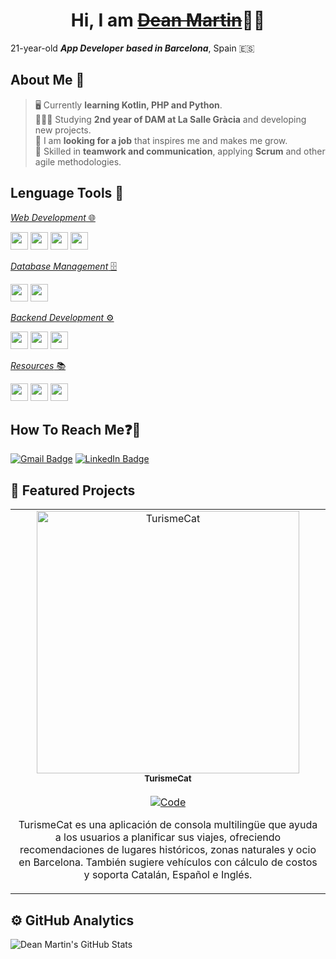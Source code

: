 <h1 align="center">Hi, I am <a href="https://github.com/iamdeanmartin?tab=repositories"><s>Dean Martin</s></a>👋🏻</h1>

21-year-old ***App Developer*** ***based in Barcelona***, Spain 🇪🇸

<h2>About Me 🤔</h2>

> 🖥️ Currently **learning Kotlin, PHP and Python**.  
> 👨🏻‍💻 Studying **2nd year of DAM at La Salle Gràcia** and developing new projects.<br>
> 💼 I am **looking for a job** that inspires me and makes me grow.  
> 🤝 Skilled in **teamwork and communication**, applying **Scrum** and other agile methodologies.  

<h2>Lenguage Tools 🔧</h2>

<u>*Web Development* 🌐</u>

<p>
  <img src="https://img.shields.io/badge/-HTML5-E34F26?style=flat&logo=html5&logoColor=white" height="28">
  <img src="https://img.shields.io/badge/-CSS3-1572B6?style=flat&logo=css3&logoColor=white" height="28">
  <img src="https://img.shields.io/badge/-JavaScript-323330?style=flat&logo=javascript&logoColor=F7DF1E" height="28">
  <img src="https://img.shields.io/badge/-PHP-777BB4?style=flat&logo=php&logoColor=white" height="28">
</p>

<u>*Database Management* 🗄️</u>  

<p>
  <img src="https://img.shields.io/badge/-MongoDB-47A248?style=flat&logo=mongodb&logoColor=white" height="28">
  <img src="https://img.shields.io/badge/-MySQL-4479A1?style=flat&logo=mysql&logoColor=white" height="28">
</p>

<u>*Backend Development* ⚙️</u>  

<p>
  <img src="https://img.shields.io/badge/-Python-3776AB?style=flat&logo=python&logoColor=white" height="28">
  <img src="https://img.shields.io/badge/-Java-007396?style=flat&logo=java&logoColor=white" height="28">
  <img src="https://img.shields.io/badge/-Kotlin-0095D5?style=flat&logo=kotlin&logoColor=white" height="28">
</p>

<u>*Resources* 📚</u>  

<p>
  <img src="https://img.shields.io/badge/-GitHub%20Projects-181717?style=flat&logo=github&logoColor=white" height="28">
  <img src="https://img.shields.io/badge/-Git-F05032?style=flat&logo=git&logoColor=white" height="28">
  <img src="https://img.shields.io/badge/-Notion-000000?style=flat&logo=notion&logoColor=white" height="28">
</p>

<h2>How To Reach Me❓📩</h2>

[![Gmail Badge](https://img.shields.io/badge/-dean.martin@gracia.lasalle.cat-EA4335?style=flat&logo=gmail&logoColor=white)](mailto:dean.martin@gracia.lasalle.cat)
[![LinkedIn Badge](https://img.shields.io/badge/-deanmartingarcia-0A66C2?style=flat&logo=linkedin&logoColor=white)](https://www.linkedin.com/in/deanmartingarcia/)

<h2>🚀 Featured Projects</h2>

<table>
  <tr>
    <!-- Project TurismeCat -->
    <td align="center" width="100%">
      <a href="https://github.com/iamdeanmartin/TurismeCat">
        <img src="./assets/turismecat-logo.png" alt="TurismeCat" width="420">
      </a>
      <br>
      <sub><b>TurismeCat</b></sub>
      <br><br>
      <a href="https://github.com/iamdeanmartin/TurismeCat">
        <img alt="Code" 
             src="https://img.shields.io/badge/CODE-181717?style=for-the-badge&logo=github&logoColor=white">
      </a>
      <p>
        TurismeCat es una aplicación de consola multilingüe que ayuda a los usuarios a planificar sus viajes, 
        ofreciendo recomendaciones de lugares históricos, zonas naturales y ocio en Barcelona. 
        También sugiere vehículos con cálculo de costos y soporta Catalán, Español e Inglés.
      </p>
    </td>
  </tr>
</table>

<h2>⚙️ GitHub Analytics</h2>

<img src="https://github-readme-stats.vercel.app/api?username=iamdeanmartin&show_icons=true&theme=tokyonight&hide_border=true&count_private=true" alt="Dean Martin's GitHub Stats" />
